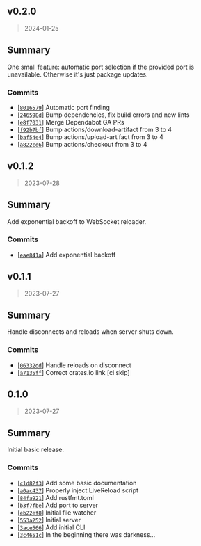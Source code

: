 ## v0.2.0
> 2024-01-25

## Summary

One small feature: automatic port selection if the provided port is unavailable. Otherwise
it's just package updates.

### Commits
- [[`8016579`](https://github.com/sondr3/dev-serve)] Automatic port finding
- [[`246598d`](https://github.com/sondr3/dev-serve)] Bump dependencies, fix build errors and new lints
- [[`e8f7031`](https://github.com/sondr3/dev-serve)] Merge Dependabot GA PRs
- [[`f92b7bf`](https://github.com/sondr3/dev-serve)] Bump actions/download-artifact from 3 to 4
- [[`baf54e4`](https://github.com/sondr3/dev-serve)] Bump actions/upload-artifact from 3 to 4
- [[`a822cd6`](https://github.com/sondr3/dev-serve)] Bump actions/checkout from 3 to 4

## v0.1.2
> 2023-07-28

## Summary

Add exponential backoff to WebSocket reloader.

### Commits
- [[`eae841a`](https://github.com/sondr3/dev-serve)] Add exponential backoff


## v0.1.1
> 2023-07-27

## Summary

Handle disconnects and reloads when server shuts down.

### Commits
- [[`06332dd`](https://github.com/sondr3/dev-serve)] Handle reloads on disconnect
- [[`a7135ff`](https://github.com/sondr3/dev-serve)] Correct crates.io link [ci skip]

## 0.1.0
> 2023-07-27

## Summary

Initial basic release.

### Commits
- [[`c1d82f3`](https://github.com/sondr3/dev-serve)] Add some basic documentation
- [[`a0ac437`](https://github.com/sondr3/dev-serve)] Properly inject LiveReload script
- [[`84fa921`](https://github.com/sondr3/dev-serve)] Add rustfmt.toml
- [[`b3f7fbe`](https://github.com/sondr3/dev-serve)] Add port to server
- [[`eb22ef8`](https://github.com/sondr3/dev-serve)] Initial file watcher
- [[`553a252`](https://github.com/sondr3/dev-serve)] Initial server
- [[`3ace566`](https://github.com/sondr3/dev-serve)] Add initial CLI
- [[`3c4651c`](https://github.com/sondr3/dev-serve)] In the beginning there was darkness...